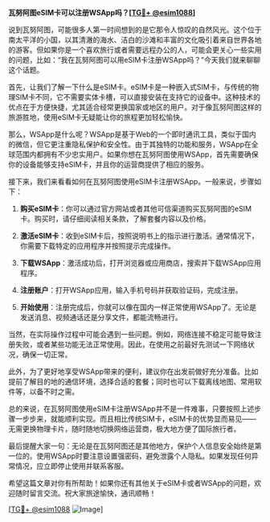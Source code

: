 **瓦努阿图eSIM卡可以注册WSApp吗？[[TG💪+ @esim1088](https://t.me/s/esim1088)]**

说到瓦努阿图，可能很多人第一时间想到的是它那令人惊叹的自然风光。这个位于南太平洋的小国，以其清澈的海水、洁白的沙滩和丰富的文化吸引着来自世界各地的游客。但如果你是一个喜欢旅行或者需要远程办公的人，可能会更关心一些实用的问题，比如：“我在瓦努阿图可以用eSIM卡注册WSApp吗？”今天我们就来聊聊这个话题。

首先，让我们了解一下什么是eSIM卡。eSIM卡是一种嵌入式SIM卡，与传统的物理SIM卡不同，它不需要实体卡槽，可以直接安装在支持它的设备中。这种技术的优点在于方便快捷，尤其适合经常更换国家或地区的用户。对于像瓦努阿图这样的旅游胜地，使用eSIM卡无疑能让你的旅程更加轻松愉快。

那么，WSApp是什么呢？WSApp是基于Web的一个即时通讯工具，类似于国内的微信，但它更注重隐私保护和安全性。由于其独特的功能和服务，WSApp在全球范围内都拥有不少忠实用户。如果你想在瓦努阿图使用WSApp，首先需要确保你的设备能够支持eSIM卡，并且你的运营商提供了相应的服务。

接下来，我们来看看如何在瓦努阿图使用eSIM卡注册WSApp。一般来说，步骤如下：

1. **购买eSIM卡**：你可以通过官方网站或者其他可信渠道购买瓦努阿图的eSIM卡。购买时，请仔细阅读相关条款，了解套餐内容以及价格。

2. **激活eSIM卡**：收到eSIM卡后，按照说明书上的指示进行激活。通常情况下，你需要下载特定的应用程序并按照提示完成操作。

3. **下载WSApp**：激活成功后，打开浏览器或应用商店，搜索并下载WSApp应用程序。

4. **注册账户**：打开WSApp应用，输入手机号码并获取验证码，完成注册。

5. **开始使用**：注册完成后，你就可以像在国内一样正常使用WSApp了。无论是发送消息、视频通话还是分享文件，都能流畅进行。

当然，在实际操作过程中可能会遇到一些问题。例如，网络连接不稳定可能导致注册失败，或者某些功能无法正常使用。因此，在使用之前最好先测试一下网络状况，确保一切正常。

此外，为了更好地享受WSApp带来的便利，建议你在出发前做好充分准备。比如提前了解目的地的通信环境，选择合适的套餐；同时也可以下载离线地图、常用软件等，以备不时之需。

总的来说，在瓦努阿图使用eSIM卡注册WSApp并不是一件难事，只要按照上述步骤一步步来，就能顺利实现。而且相比传统SIM卡，eSIM卡的优势显而易见——无需更换物理卡片，随时随地切换网络运营商，极大地方便了国际旅行者。

最后提醒大家一句：无论是在瓦努阿图还是其他地方，保护个人信息安全始终是第一位的。使用WSApp时要注意设置强密码，避免泄露个人隐私。如果发现任何异常情况，应立即停止使用并联系客服。

希望这篇文章对你有所帮助！如果你还有其他关于eSIM卡或者WSApp的问题，欢迎随时留言交流。祝大家旅途愉快，通讯顺畅！

[[TG💪+ @esim1088](https://t.me/s/esim1088) ![Image](https://i.postimg.cc/4NQfJmqS/Snipaste-2025-05-13-00-14-12.png)]